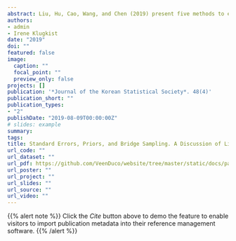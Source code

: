 ```yaml
---
abstract: Liu, Hu, Cao, Wang, and Chen (2019) present five methods to estimate the marginal likelihood of Item Response Theory (IRT) models and compare the performance on English examination data. On these data they compute the marginal likelihood for the 1PL and 2PL models using five different methods that were extensively described in the methods section of their paper. In this discussion, we will first shortly reflect on the standard errors of the estimates in relation to the number of iterations used. Then the choice of prior distributions and their potential impact is discussed. And finally, we will give results of an additional estimation approach.
authors:
- admin
- Irene Klugkist
date: "2019"
doi: ""
featured: false
image:
  caption: ""
  focal_point: ""
  preview_only: false
projects: []
publication: '*Journal of the Korean Statistical Society*. 48(4)'
publication_short: ""
publication_types:
- "2"
publishDate: "2019-08-09T00:00:00Z"
# slides: example
summary: 
tags:
title: Standard Errors, Priors, and Bridge Sampling. A Discussion of Liu et al.
url_code: ""
url_dataset: ""
url_pdf: https://github.com/VeenDuco/website/tree/master/static/docs/papers/post_print_Standard_Errors_Priors_Bridge_Sampling.pdf
url_poster: ""
url_project: ""
url_slides: ""
url_source: ""
url_video: ""
---
```


{{% alert note %}}
Click the *Cite* button above to demo the feature to enable visitors to import publication metadata into their reference management software.
{{% /alert %}}

<!--{{% alert note %}}
#Click the *Slides* button above to demo Academic's Markdown slides feature.
{{% /alert %}}-->

<!--Supplementary notes can be added here, including [code and math](https://sourcethemes.com/academic/docs/writing-markdown-latex/). -->
